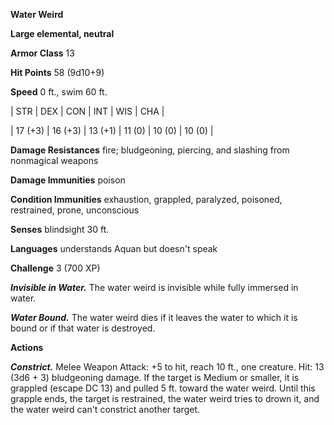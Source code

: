 **Water Weird**

**Large elemental, neutral**

**Armor Class** 13

**Hit Points** 58 (9d10+9)

**Speed** 0 ft., swim 60 ft.

|   STR   |   DEX   |   CON   |   INT   |   WIS   |   CHA   |
  
| 17 (+3) | 16 (+3) | 13 (+1) | 11 (0) | 10 (0) | 10 (0) |

**Damage Resistances** fire; bludgeoning, piercing, and slashing from nonmagical weapons

**Damage Immunities** poison

**Condition Immunities** exhaustion, grappled, paralyzed, poisoned, restrained, prone, unconscious

**Senses** blindsight 30 ft.

**Languages** understands Aquan but doesn't speak

**Challenge** 3 (700 XP)

***Invisible in Water.*** The water weird is invisible while fully immersed in water.

***Water Bound.*** The water weird dies if it leaves the water to which it is bound or if that water is destroyed.

**Actions**

***Constrict.*** Melee Weapon Attack: +5 to hit, reach 10 ft., one creature. Hit: 13 (3d6 + 3) bludgeoning damage. If the target is Medium or smaller, it is grappled (escape DC 13) and pulled 5 ft. toward the water weird. Until this grapple ends, the target is restrained, the water weird tries to drown it, and the water weird can't constrict another target.

